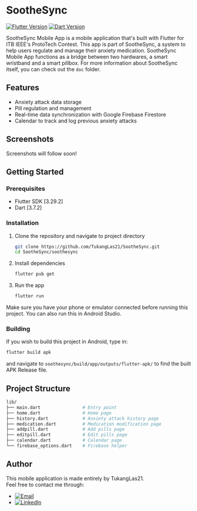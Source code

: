 # SootheSync

[![Flutter Version](https://img.shields.io/badge/Flutter-3.x-blue)](https://flutter.dev)
[![Dart Version](https://img.shields.io/badge/Dart-2.x-blue)](https://dart.dev)

SootheSync Mobile App is a mobile application that's built with Flutter for ITB IEEE's ProtoTech Contest. This app is part of SootheSync, a system to help users regulate and manage their anxiety medication. SootheSync Mobile App functions as a bridge between two hardwares, a smart wristband and a smart pillbox. For more information about SootheSync itself, you can check out the `doc` folder.

## Features

- Anxiety attack data storage
- Pill regulation and management 
- Real-time data synchronization with Google Firebase Firestore
- Calendar to track and log previous anxiety attacks

## Screenshots
Screenshots will follow soon!

## Getting Started

### Prerequisites

- Flutter SDK [3.29.2]
- Dart [3.7.2]

### Installation

1. Clone the repository and navigate to project directory
   ```sh
   git clone https://github.com/TukangLas21/SootheSync.git
   cd SootheSync/soothesync
   ```
2. Install dependencies
   ```sh
   flutter pub get
   ```
3. Run the app
   ```sh
   flutter run
   ```
Make sure you have your phone or emulator connected before running this project. You can also run this in Android Studio.

### Building
If you wish to build this project in Android, type in: 
```sh
flutter build apk
```
and navigate to `soothesync/build/app/outputs/flutter-apk/` to find the built APK Release file.

## Project Structure
```sh
lib/
├── main.dart                # Entry point
├── home.dart                # Home page
├── history.dart             # Anxiety attack history page
├── medication.dart          # Medication modification page
├── addpill.dart             # Add pills page
├── editpill.dart            # Edit pills page
├── calendar.dart            # Calendar page
└── firebase_options.dart    # Firebase helper
```

## Author
This mobile application is made entirely by TukangLas21. <br>
Feel free to contact me through:
- [![Email](https://img.shields.io/badge/Email-Contact%20Me-red?style=flat&logo=gmail)](mailto:judhistiraaria@gmail.com)
- [![LinkedIn](https://img.shields.io/badge/LinkedIn-Connect-blue?style=flat&logo=linkedin)](https://linkedin.com/in/aria-judhistira-918892267)
